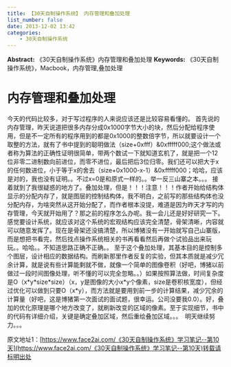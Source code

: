 ```yaml
---
title: 【30天自制操作系统】 内存管理和叠加处理
list_number: false
date: 2013-12-02 13:42
categories:
    - 30天自制操作系统
---
```

**Abstract:** 《30天自制操作系统》内存管理和叠加处理
**Keywords:** 《30天自制操作系统》，Macbook，内存管理,叠加处理
<!--more-->
#  内存管理和叠加处理
今天的代码比较多，对于写过程序的人来说应该还是比较容易看懂的。
首先说的内存管理，昨天说道把很多内存分成0x1000字节大小的块，然后分配给程序使用，但是不一定所有的程序用到的都是0x1000的整数倍字节，所以就要设计一个取整的方法，就有了书中提到的聪明做法（size+0xfff）&0xfffff000;这个做法或者称为算法的正确性证明很简单，带两个数试一下就知道玄机了，就是把一个12位非零二进制数向前进位，而零不进位，最后把后3位归零。我们还可以把大于x的任何数进位，小于等于x的舍去（size+0x1000-x-1）&0xfffff000；哈哈，应该是对的，我也没有证明。。不过x=0是和原式一样的。。举一反三山寨之本。。。
接着就到了我很疑惑的地方了。叠加处理，但是！！！注意！！！作者开始给结构体显示的分配内存了，就是图层的控制结构体，我不明白，之前写的那些结构体也没分配内存，为啥突然从这开始分配了，而作者根本没提，难道是因为昨天才写的内存管理，今天就开始用了？那之前的程序怎么办呢。我一会儿还是好好研究一下。
感觉要设计系统，就应该对这个系统的宏观结构应该完全清楚，骨架清晰，内容就可以随意发挥了。现在是骨架还没搞清楚，所以博猪没有一开始就写自己山寨版，而是想把书看完，然后找点操作系统相关的书再看看然后再做个试验品出来玩玩。。哈哈。。不知道思路正确不正确。。
至于这个叠加处理，其基本目的是控制多个图层，设计相应的数据结构。而刷新那里作者反复的实验，但其本质就是减少冗余计算，就是说有些计算能剩就不做，就像一个简单的图像卷积（好吧，博猪以前做过一段时间图像处理，听不懂的可以完全忽略。。）如果按照算法做，时间复杂度是O（x\*y\*size\*size）（x，y是图像的大小x\*y个像素，size是卷积核宽度），但经过优化可以做到只要O（x\*y），而方法就是要用到前一步的计算结果，减少冗余的计算量（好吧，这是博猪第一次面试的面试题，很幸运。公司没要我0.0）。好，叠加的优化原理是哪个地方改变了，就刷新改变的区域的像素。至于实现细节，书中的代码有详细介绍，关键是确定叠加区域，然后重绘叠加区域。。。 
明天继续努力。。。





原文地址1：[https://www.face2ai.com/《30天自制操作系统》学习笔记--第10天](https://www.face2ai.com/《30天自制操作系统》学习笔记--第10天)转载请标明出处
